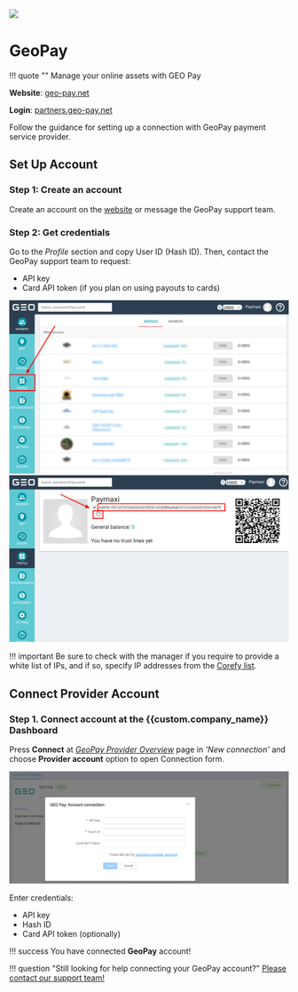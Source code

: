 <img src="https://static.openfintech.io/payment_providers/geopaynet/logo.svg?w=400" width="400px" >

# GeoPay

!!! quote ""
    Manage your online assets with GEO Pay

**Website**: [geo-pay.net](https://geo-pay.net/)

**Login**: [partners.geo-pay.net](https://partners.geo-pay.net/)

Follow the guidance for setting up a connection with GeoPay payment service provider.

## Set Up Account

### Step 1: Create an account

Create an account on the [website](https://geo-pay.net/login/#!/sign-up/) or message the GeoPay support team.

### Step 2: Get credentials

Go to the *Profile* section and copy User ID (Hash ID). Then, contact the GeoPay support team to request:

* API key
* Card API token (if you plan on using payouts to cards)

![Step 1](images/geopay-step1.png)
![Step 2](images/geopay-step2.png)

!!! important
    Be sure to check with the manager if you require to provide a white list of IPs, and if so, specify IP addresses from the [Corefy list](/integration/ips/).

## Connect Provider Account

### Step 1. Connect account at the {{custom.company_name}} Dashboard

Press **Connect** at [*GeoPay Provider Overview*]({{custom.dashboard_base_url}}connect-directory/payment-providers/geopaynet/general) page in *'New connection'* and choose **Provider account** option to open Connection form.

![Connect](images/provider-account.png)

Enter credentials:

* API key
* Hash ID
* Card API token (optionally)

!!! success
    You have connected **GeoPay** account!

!!! question "Still looking for help connecting your GeoPay account?"
    <!--email_off-->[Please contact our support team!](mailto:{{custom.support_email}})<!--/email_off-->
